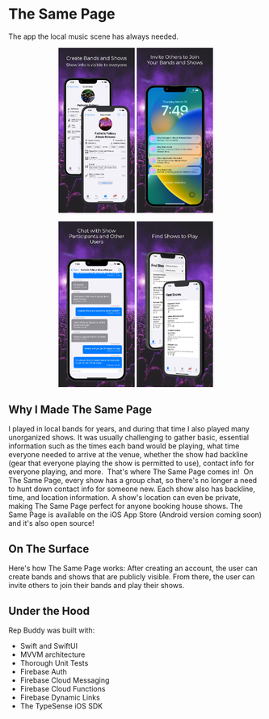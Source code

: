 # The Same Page
The app the local music scene has always needed.

<p align="center">
    <img src="https://github.com/julianworden/TheSamePage/blob/main/READMEImages/01%20-%20Create%20Bands%20And%20Shows.jpeg" width=30% height=30%>
    <img src="https://github.com/julianworden/TheSamePage/blob/main/READMEImages/02%20-%20Get%20Notified.jpeg" width=30% height=30%>
</p>

<p align="center">
    <img src="https://github.com/julianworden/TheSamePage/blob/main/READMEImages/03%20-%20Chats.jpeg" width=30% height=30%>
    <img src="https://github.com/julianworden/TheSamePage/blob/main/READMEImages/04%20-%20Find%20Shows.jpeg" width=30% height=30%>
</p>

## Why I Made The Same Page

I played in local bands for years, and during that time I also played many unorganized shows. It was usually challenging to gather basic, essential information such as the times each band would be playing, what time everyone needed to arrive at the venue, whether the show had backline (gear that everyone playing the show is permitted to use), contact info for everyone playing, and more.
​
That's where The Same Page comes in!
​
On The Same Page, every show has a group chat, so there's no longer a need to hunt down contact info for someone new. Each show also has backline, time, and location information. A show's location can even be private, making The Same Page perfect for anyone booking house shows. The Same Page is available on the iOS App Store (Android version coming soon) and it's also open source!

## On The Surface
Here's how The Same Page works: After creating an account, the user can create bands and shows that are publicly visible. From there, the user can invite others to join their bands and play their shows. 

## Under the Hood
Rep Buddy was built with:

- Swift and SwiftUI
- MVVM architecture
- Thorough Unit Tests
- Firebase Auth
- Firebase Cloud Messaging
- Firebase Cloud Functions
- Firebase Dynamic Links
- The TypeSense iOS SDK
